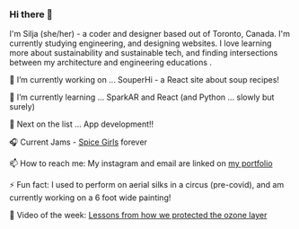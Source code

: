 ### Hi there 👋

I'm Silja (she/her) - a coder and designer based out of Toronto, Canada. I'm currently studying engineering, and designing websites. I love learning more about sustainability and sustainable tech, and finding intersections between my architecture and engineering educations . 


🔭 I’m currently working on ...  SouperHi - a React site about soup recipes!

🌱 I’m currently learning ...  SparkAR and React (and Python ... slowly but surely)

🧚 Next on the list ... App development!! 

🎧 Current Jams - <a href = "https://open.spotify.com/playlist/37i9dQZF1DWWUJdr9ahsbf?si=iO-bf5E3TwK6moWMNoIU1A"> Spice Girls</a> forever

📫 How to reach me: My instagram and email are linked on <a href = "https://www.siljawalenius.com/" > my portfolio </a>

⚡ Fun fact: I used to perform on aerial silks in a circus (pre-covid), and am currently working on a 6 foot wide painting! 

🌿 Video of the week: <a href = "https://www.youtube.com/watch?v=08z_xW-szwM" > Lessons from how we protected the ozone layer </a>
